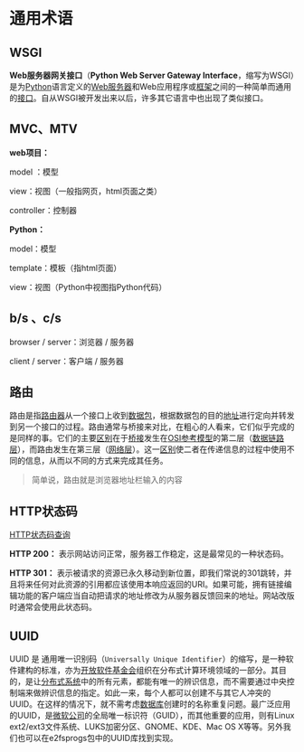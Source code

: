 # 通用术语

## WSGI

**Web服务器网关接口**（**Python Web Server Gateway Interface**，缩写为WSGI）是为[Python](https://baike.baidu.com/item/Python?fromModule=lemma_inlink)语言定义的[Web服务器](https://baike.baidu.com/item/Web服务器?fromModule=lemma_inlink)和Web应用程序或[框架](https://baike.baidu.com/item/框架?fromModule=lemma_inlink)之间的一种简单而通用的[接口](https://baike.baidu.com/item/接口?fromModule=lemma_inlink)。自从WSGI被开发出来以后，许多其它语言中也出现了类似接口。

## MVC、MTV

**web项目：**

model ：模型

view：视图（一般指网页，html页面之类）

controller：控制器 

**Python：**

model：模型

template：模板（指html页面）

view：视图（Python中视图指Python代码）

## b/s 、c/s

browser / server：浏览器 / 服务器

client / server：客户端 / 服务器

## 路由

路由是指[路由器](https://baike.baidu.com/item/路由器?fromModule=lemma_inlink)从一个接口上收到[数据包](https://baike.baidu.com/item/数据包?fromModule=lemma_inlink)，根据数据包的目的[地址](https://baike.baidu.com/item/地址?fromModule=lemma_inlink)进行定向并转发到另一个接口的过程。路由通常与桥接来对比，在粗心的人看来，它们似乎完成的是同样的事。它们的主要[区别](https://baike.baidu.com/item/区别?fromModule=lemma_inlink)在于[桥接](https://baike.baidu.com/item/桥接?fromModule=lemma_inlink)发生在[OSI参考模型](https://baike.baidu.com/item/OSI参考模型?fromModule=lemma_inlink)的第二层（[数据链路层](https://baike.baidu.com/item/数据链路层?fromModule=lemma_inlink)），而路由发生在第三层（[网络层](https://baike.baidu.com/item/网络层?fromModule=lemma_inlink)）。这一[区别](https://baike.baidu.com/item/区别?fromModule=lemma_inlink)使二者在传递信息的过程中使用不同的信息，从而以不同的方式来完成其任务。

> 简单说，路由就是浏览器地址栏输入的内容

## HTTP状态码

[HTTP状态码查询](https://seo.juziseo.com/doc/http_code/301)

**HTTP 200：** 表示网站访问正常，服务器工作稳定，这是最常见的一种状态码。

**HTTP 301：** 表示被请求的资源已永久移动到新位置，即我们常说的301跳转，并且将来任何对此资源的引用都应该使用本响应返回的URI。如果可能，拥有链接编辑功能的客户端应当自动把请求的地址修改为从服务器反馈回来的地址。网站改版时通常会使用此状态码。

## UUID

UUID 是 通用唯一识别码（`Universally Unique Identifier`）的缩写，是一种软件建构的标准，亦为[开放软件基金会](https://baike.baidu.com/item/开放软件基金会/1223731?fromModule=lemma_inlink)组织在分布式计算环境领域的一部分。其目的，是让[分布式系统](https://baike.baidu.com/item/分布式系统/4905336?fromModule=lemma_inlink)中的所有元素，都能有唯一的辨识信息，而不需要通过中央控制端来做辨识信息的指定。如此一来，每个人都可以创建不与其它人冲突的UUID。在这样的情况下，就不需考虑[数据库](https://baike.baidu.com/item/数据库/103728?fromModule=lemma_inlink)创建时的名称重复问题。最广泛应用的UUID，是[微软公司](https://baike.baidu.com/item/微软公司/732128?fromModule=lemma_inlink)的全局唯一标识符（GUID），而其他重要的应用，则有Linux ext2/ext3文件系统、LUKS加密分区、GNOME、KDE、Mac OS X等等。另外我们也可以在e2fsprogs包中的UUID库找到实现。
